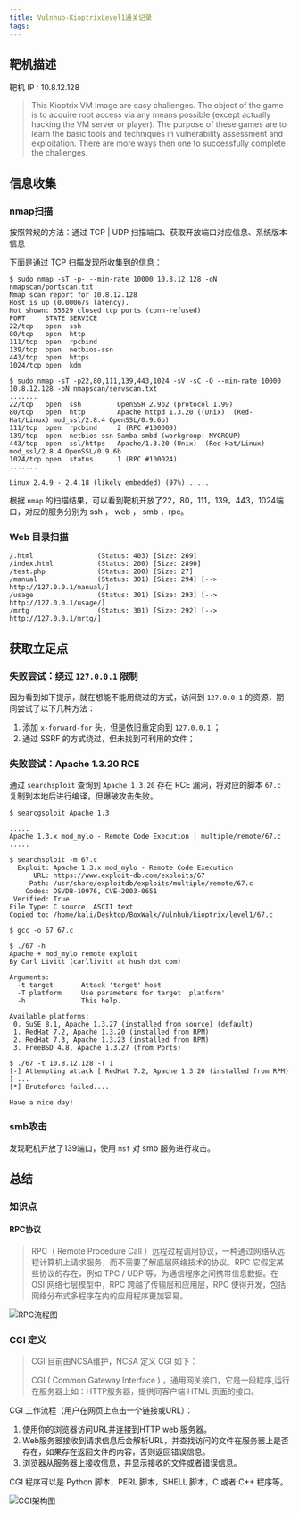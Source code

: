 ```yaml
---
title: Vulnhub-KioptrixLevel1通关记录
tags:
---
```


## 靶机描述

靶机 IP :  10.8.12.128

>This Kioptrix VM Image are easy challenges. The object of the game is to acquire root access via any means possible (except actually hacking the VM server or player). The purpose of these games are to learn the basic tools and techniques in vulnerability assessment and exploitation. There are more ways then one to successfully complete the challenges.

## 信息收集

### nmap扫描

按照常规的方法：通过 TCP | UDP 扫描端口、获取开放端口对应信息、系统版本信息

下面是通过 TCP 扫描发现所收集到的信息：

```
$ sudo nmap -sT -p- --min-rate 10000 10.8.12.128 -oN nmapscan/portscan.txt
Nmap scan report for 10.8.12.128
Host is up (0.00067s latency).
Not shown: 65529 closed tcp ports (conn-refused)
PORT     STATE SERVICE
22/tcp   open  ssh
80/tcp   open  http
111/tcp  open  rpcbind
139/tcp  open  netbios-ssn
443/tcp  open  https
1024/tcp open  kdm

$ sudo nmap -sT -p22,80,111,139,443,1024 -sV -sC -O --min-rate 10000 10.8.12.128 -oN nmapscan/servscan.txt
.......
22/tcp   open  ssh         OpenSSH 2.9p2 (protocol 1.99)
80/tcp   open  http        Apache httpd 1.3.20 ((Unix)  (Red-Hat/Linux) mod_ssl/2.8.4 OpenSSL/0.9.6b)
111/tcp  open  rpcbind     2 (RPC #100000)
139/tcp  open  netbios-ssn Samba smbd (workgroup: MYGROUP)
443/tcp  open  ssl/https   Apache/1.3.20 (Unix)  (Red-Hat/Linux) mod_ssl/2.8.4 OpenSSL/0.9.6b
1024/tcp open  status      1 (RPC #100024)
.......

Linux 2.4.9 - 2.4.18 (likely embedded) (97%)......
```

根据 `nmap` 的扫描结果，可以看到靶机开放了22，80，111，139，443，1024端口，对应的服务分别为 ssh ， web  ， smb  ，rpc。 

### Web 目录扫描


```
/.html                (Status: 403) [Size: 269]
/index.html           (Status: 200) [Size: 2890]
/test.php             (Status: 200) [Size: 27]
/manual               (Status: 301) [Size: 294] [--> http://127.0.0.1/manual/]
/usage                (Status: 301) [Size: 293] [--> http://127.0.0.1/usage/]
/mrtg                 (Status: 301) [Size: 292] [--> http://127.0.0.1/mrtg/]
```

## 获取立足点

### 失败尝试：绕过 `127.0.0.1` 限制

因为看到如下提示，就在想能不能用绕过的方式，访问到 `127.0.0.1` 的资源，期间尝试了以下几种方法：

1. 添加 `x-forward-for` 头，但是依旧重定向到 `127.0.0.1` ；
2. 通过 SSRF 的方式绕过，但未找到可利用的文件；

### 失败尝试：Apache 1.3.20 RCE

通过 `searchsploit` 查询到 `Apache 1.3.20` 存在 RCE 漏洞，将对应的脚本 `67.c` 复制到本地后进行编译，但爆破攻击失败。

```
$ searcgsploit Apache 1.3

.....
Apache 1.3.x mod_mylo - Remote Code Execution | multiple/remote/67.c 
.....

$ searchsploit -m 67.c
  Exploit: Apache 1.3.x mod_mylo - Remote Code Execution
      URL: https://www.exploit-db.com/exploits/67
     Path: /usr/share/exploitdb/exploits/multiple/remote/67.c
    Codes: OSVDB-10976, CVE-2003-0651
 Verified: True
File Type: C source, ASCII text
Copied to: /home/kali/Desktop/BoxWalk/Vulnhub/kioptrix/level1/67.c

$ gcc -o 67 67.c

$ ./67 -h
Apache + mod_mylo remote exploit
By Carl Livitt (carllivitt at hush dot com)

Arguments:
  -t target       Attack 'target' host
  -T platform     Use parameters for target 'platform'
  -h              This help.

Available platforms:
 0. SuSE 8.1, Apache 1.3.27 (installed from source) (default)
 1. RedHat 7.2, Apache 1.3.20 (installed from RPM)
 2. RedHat 7.3, Apache 1.3.23 (installed from RPM)
 3. FreeBSD 4.8, Apache 1.3.27 (from Ports)

$ ./67 -t 10.8.12.128 -T 1
[-] Attempting attack [ RedHat 7.2, Apache 1.3.20 (installed from RPM) ] ...
[*] Bruteforce failed....

Have a nice day!
```


### smb攻击

发现靶机开放了139端口，使用 `msf` 对 smb 服务进行攻击。

## 总结

### 知识点

#### RPC协议

>RPC（ Remote Procedure Call ）远程过程调用协议，一种通过网络从远程计算机上请求服务，而不需要了解底层网络技术的协议。RPC 它假定某些协议的存在，例如 TPC / UDP 等，为通信程序之间携带信息数据。在 OSI 网络七层模型中，RPC 跨越了传输层和应用层，RPC 使得开发，包括网络分布式多程序在内的应用程序更加容易。

![RPC流程图](https://pic.imgdb.cn/item/64a6d7c41ddac507ccd18b65.jpg)

### CGI 定义

>CGI 目前由NCSA维护，NCSA 定义 CGI 如下：
>
>CGI ( Common Gateway Interface ) ，通用网关接口，它是一段程序,运行在服务器上如：HTTP服务器，提供同客户端 HTML 页面的接口。

CGI 工作流程（用户在网页上点击一个链接或URL）：

1. 使用你的浏览器访问URL并连接到HTTP web 服务器。
2. Web服务器接收到请求信息后会解析URL，并查找访问的文件在服务器上是否存在，如果存在返回文件的内容，否则返回错误信息。
3. 浏览器从服务器上接收信息，并显示接收的文件或者错误信息。

CGI 程序可以是 Python 脚本，PERL 脚本，SHELL 脚本，C 或者 C++ 程序等。

![CGI架构图](https://pic.imgdb.cn/item/64a6ef551ddac507cc075799.jpg)